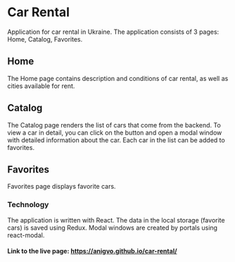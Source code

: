 # Car Rental

Application for car rental in Ukraine. The application consists of 3 pages:
Home, Catalog, Favorites.

## Home

The Home page contains description and conditions of car rental, as well as
cities available for rent.

## Catalog

The Catalog page renders the list of cars that come from the backend. To view a
car in detail, you can click on the button and open a modal window with detailed
information about the car. Each car in the list can be added to favorites.

## Favorites

Favorites page displays favorite cars.

### Technology

The application is written with React. The data in the local storage (favorite
cars) is saved using Redux. Modal windows are created by portals using
react-modal.

#### Link to the live page: https://anigvo.github.io/car-rental/
